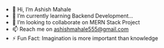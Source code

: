 - 👋 Hi, I’m Ashish Mahale
- 🌱 I’m currently learning Backend Development...
- 💞️ I’m looking to collaborate on MERN Stack Project
- 📫 Reach me on ashishmahale555@gmail.com
- ⚡ Fun Fact: Imagination is more important than knowledge

<!---
mahaleashish/mahaleashish is a ✨ special ✨ repository because its `README.md` (this file) appears on your GitHub profile.
You can click the Preview link to take a look at your changes.
--->
